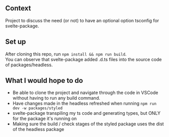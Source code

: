 ## Context

Project to discuss the need (or not) to have an optional option tsconfig for svelte-package.

## Set up

After cloning this repo, run ```npm install && npm run build```.  
You can observe that svelte-package added .d.ts files into the source code of packages/headless.

## What I would hope to do

* Be able to clone the project and navigate through the code in VSCode without having to run any build command.
* Have changes made in the headless refreshed when running ```npm run dev -w packages/styled```
* svelte-package transpiling my ts code and generating types, but ONLY for the package it's running on
* Making sure the build / check stages of the styled package uses the dist of the headless package
